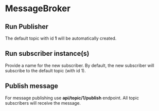 # MessageBroker

## Run Publisher
The default topic with id **1** will be automatically created.

## Run subscriber instance(s)
Provide a name for the new subscriber.
By default, the new subscriber will subscribe to the default topic (with id 1).

## Publish message
For message publishing use **api/topic/1/publish** endpoint.
All topic subscribers will receive the message.


